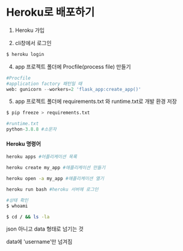 # Heroku로 배포하기



1. Heroku 가입

2. cli창에서 로그인

```bash
$ heroku login
```

4. app 프로젝트 폴더에 Procfile(process file) 만들기

```python
#Procfile
#application factory 패턴일 때
web: gunicorn --workers=2 'flask_app:create_app()'
```



5. app 프로젝트 폴더에 requirements.txt 와 runtime.txt로 개발 환경 저장

```bash
$ pip freeze > requirements.txt
```

```python
#runtime.txt
python-3.8.8 #소문자
```



#### Heroku 명령어

```bash
heroku apps #어플리케이션 목록
```

```bash
heroku create my_app #애플리케이션 만들기
```

```bash
heroku open -a my_app #애플리케이션 열기
```

```bash
heroku run bash #heroku 서버에 로그인

#상태 확인
$ whoami

$ cd / && ls -la
```

json 아니고 data 형태로 넘기는 것

data에 'username'만 넘겨짐